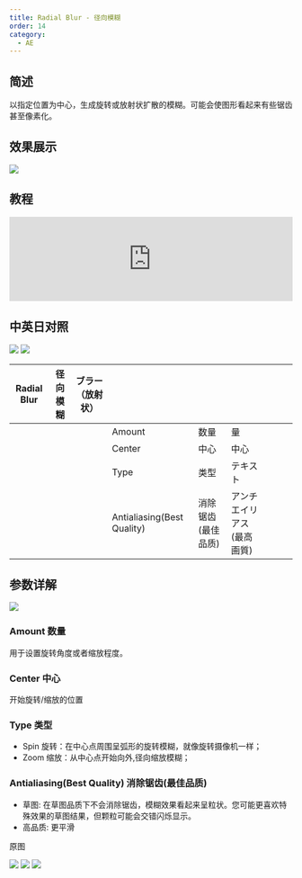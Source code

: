 ```yaml
---
title: Radial Blur - 径向模糊
order: 14
category:
  - AE
---
```


## 简述

以指定位置为中心，生成旋转或放射状扩散的模糊。可能会使图形看起来有些锯齿甚至像素化。

## 效果展示

![](https://cdn.yuelili.com/20211231004420.png)

## 教程

<iframe src="https://player.bilibili.com/player.html?bvid=BV1e34y1X7Vj&page=7&high_quality=1" width="100%" allowfullscreen="allowfullscreen" frameborder="0"></iframe>

## 中英日对照

![](https://mir.yuelili.com/wp-content/uploads/user/AE/effects/AE-Effects-Blur-Sharpen-Radial_Blur.png)
![](https://mir.yuelili.com/wp-content/uploads/user/AE/effects/AE-Effects-Blur-Sharpen-Radial_Blur_cn.png)

| Radial Blur | 径向模糊 | ブラー（放射状） |                            |                    |                            |     |     |     |
| ----------- | -------- | ---------------- | -------------------------- | ------------------ | -------------------------- | --- | --- | --- |
|             |          |                  | Amount                     | 数量               | 量                         |     |     |     |
|             |          |                  | Center                     | 中心               | 中心                       |     |     |     |
|             |          |                  | Type                       | 类型               | テキスト                   |     |     |     |
|             |          |                  | Antialiasing(Best Quality) | 消除锯齿(最佳品质) | アンチエイリアス(最高画質) |     |     |     |

## 参数详解

![](https://mir.yuelili.com/wp-content/uploads/user/AE/effects/ext/image00585.jpg)

### Amount 数量

用于设置旋转角度或者缩放程度。

### Center 中心

开始旋转/缩放的位置

### Type 类型

- Spin 旋转：在中心点周围呈弧形的旋转模糊，就像旋转摄像机一样；
- Zoom 缩放：从中心点开始向外,径向缩放模糊；

### Antialiasing(Best Quality) 消除锯齿(最佳品质)

- 草图: 在草图品质下不会消除锯齿，模糊效果看起来呈粒状。您可能更喜欢特殊效果的草图结果，但颗粒可能会交错闪烁显示。
- 高品质: 更平滑

原图

![](https://mir.yuelili.com/wp-content/uploads/user/AE/effects/list/Blur-Sharpen-CC_Cross_Blur1.png)
![](https://mir.yuelili.com/wp-content/uploads/user/source/2020/06/Blur-Sharpen-Radial_Blur3.png)
![](https://mir.yuelili.com/wp-content/uploads/user/source/2020/06/Blur-Sharpen-Radial_Blur4.png)
